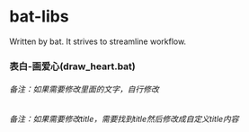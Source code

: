 # bat-libs
Written by bat. It strives to streamline workflow.

### 表白-画爱心(draw_heart.bat)
###### 备注：如果需要修改里面的文字，自行修改
###### 备注：如果需要修改title，需要找到title然后修改成自定义title内容
